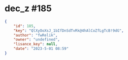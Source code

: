 
# dec_z #185
                
```JSON
{
    "id": 185,
    "key": "QlXyOoXsJ_1bIfDnSdTvRk@4hAlCoZfLgTcB!9dG",
    "author": "fwRelik",
    "owner": "undefined",
    "lisance_key": null,
    "date": "2023-5-01 08:59"
}
```
    